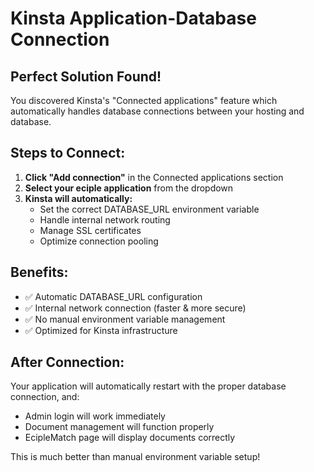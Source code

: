 # Kinsta Application-Database Connection

## Perfect Solution Found!

You discovered Kinsta's "Connected applications" feature which automatically handles database connections between your hosting and database.

## Steps to Connect:

1. **Click "Add connection"** in the Connected applications section
2. **Select your eciple application** from the dropdown
3. **Kinsta will automatically:**
   - Set the correct DATABASE_URL environment variable
   - Handle internal network routing
   - Manage SSL certificates
   - Optimize connection pooling

## Benefits:
- ✅ Automatic DATABASE_URL configuration
- ✅ Internal network connection (faster & more secure)
- ✅ No manual environment variable management
- ✅ Optimized for Kinsta infrastructure

## After Connection:
Your application will automatically restart with the proper database connection, and:
- Admin login will work immediately
- Document management will function properly
- EcipleMatch page will display documents correctly

This is much better than manual environment variable setup!